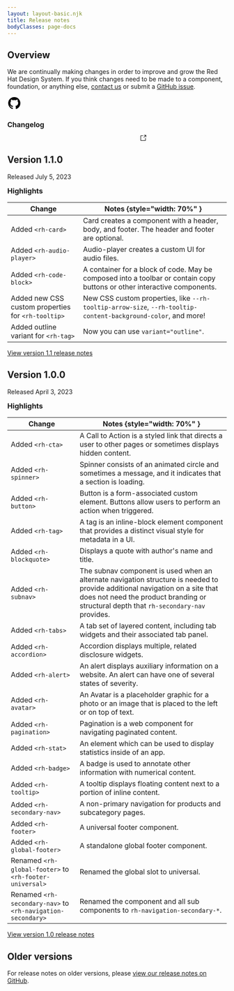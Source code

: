 ```yaml
---
layout: layout-basic.njk
title: Release notes
bodyClasses: page-docs
---
```


<style>
  .releases-links {
    margin-block-start: var(--rh-space-3xl) !important;
    display: flex;
    gap: 2rem;
  }

  rh-tile a {
    display: flex;
    flex-direction: column;
    min-width: 20rem;
    padding: var(--rh-space-lg);
    border: 1px solid var(--rh-color-border-subtle-on-light);
    border-radius: var(--rh-border-radius-default);
    text-decoration: none;
  }

  rh-tile a:hover {
    text-decoration: underline;
    background: var(--rh-color-surface-light);
  }

  rh-tile a::after {
    align-self: flex-end;
    content: url('data:image/svg+xml;utf8,<svg focusable="false" xmlns="http://www.w3.org/2000/svg" fill="currentColor" width="16" height="16" viewBox="0 0 16 16" aria-hidden="true"><path d="M13,14H3c-0.6,0-1-0.4-1-1V3c0-0.6,0.4-1,1-1h5v1H3v10h10V8h1v5C14,13.6,13.6,14,13,14z"></path><path d="M10 1L10 2 13.3 2 9 6.3 9.7 7 14 2.7 14 6 15 6 15 1z"></path></svg>');
  }

  rh-tile a[href*="github"]::before {
    content: url('data:image/svg+xml;utf8,<svg focusable="false" preserveAspectRatio="xMidYMid meet" xmlns="http://www.w3.org/2000/svg" fill="currentColor" width="32" height="32" viewBox="0 0 32 32" aria-hidden="true" class="MdxIcon-module--mdx-icon--4dec0"><path fill-rule="evenodd" d="M16,2a14,14,0,0,0-4.43,27.28c.7.13,1-.3,1-.67s0-1.21,0-2.38c-3.89.84-4.71-1.88-4.71-1.88A3.71,3.71,0,0,0,6.24,22.3c-1.27-.86.1-.85.1-.85A2.94,2.94,0,0,1,8.48,22.9a3,3,0,0,0,4.08,1.16,2.93,2.93,0,0,1,.88-1.87c-3.1-.36-6.37-1.56-6.37-6.92a5.4,5.4,0,0,1,1.44-3.76,5,5,0,0,1,.14-3.7s1.17-.38,3.85,1.43a13.3,13.3,0,0,1,7,0c2.67-1.81,3.84-1.43,3.84-1.43a5,5,0,0,1,.14,3.7,5.4,5.4,0,0,1,1.44,3.76c0,5.38-3.27,6.56-6.39,6.91a3.33,3.33,0,0,1,.95,2.59c0,1.87,0,3.38,0,3.84s.25.81,1,.67A14,14,0,0,0,16,2Z"></path></svg>');
  }

  rh-tile [slot="header"] {
    font-size: 1rem;
  }

  .release-version h3 {
    margin-top: var(--rh-space-lg);
  }

  body.page-docs .release-version copy-permalink.h3 {
    margin-block-start: var(--rh-space-xl);
  }

  .release-version table + p {
    margin-block-start: var(--rh-space-2xl);
  }
</style>

## Overview

We are continually making changes in order to improve and grow the Red Hat Design System. If you think changes need to be made to a component, foundation, or anything else, [contact us](mailto:digital-design-system@redhat.com) or submit a [GitHub issue](https://github.com/RedHat-UX/red-hat-design-system/issues).

<nav class="releases-links">
  <rh-tile id="changelog">
    <a href="https://github.com/RedHat-UX/red-hat-design-system/releases">
      <h2 slot="header">Changelog</h2>
    </a>
  </rh-tile>
</nav>

<section class="release-versions">
<section class="section release-version">

## Version 1.1.0
Released July 5, 2023

### Highlights

| Change                         | Notes {style="width: 70%" } |
| ------------------------------ | --------------------------------- |
| Added `<rh-card>`              | Card creates a component with a header, body, and footer. The header and footer are optional. |
| Added `<rh-audio-player>`      | Audio-player creates a custom UI for audio files. |
| Added `<rh-code-block>`        | A container for a block of code. May be composed into a toolbar or contain copy buttons or other interactive components. |
| Added new CSS custom properties for `<rh-tooltip>` | New CSS custom properties, like `--rh-tooltip-arrow-size`, `--rh-tooltip-content-background-color`, and more! |
| Added outline variant for `<rh-tag>` | Now you can use `variant="outline"`. |


<rh-cta><a href="https://github.com/RedHat-UX/red-hat-design-system/releases/tag/v1.1.0">View version 1.1 release notes</a></rh-cta>

</section>
<section class="section release-version">

## Version 1.0.0
Released April 3, 2023

### Highlights

| Change                         | Notes {style="width: 70%" } |
| ------------------------------ | --------------------------------- |
| Added `<rh-cta>`      | A Call to Action is a styled link that directs a user to other pages or sometimes displays hidden content. |
| Added `<rh-spinner>`      | Spinner consists of an animated circle and sometimes a message, and it indicates that a section is loading. |
| Added `<rh-button>`      | Button is a form-associated custom element. Buttons allow users to perform an action when triggered. |
| Added `<rh-tag>`      | A tag is an inline-block element component that provides a distinct visual style for metadata in a UI. |
| Added `<rh-blockquote>`      | Displays a quote with author's name and title. |
| Added `<rh-subnav>`      | The subnav component is used when an alternate navigation structure is needed to provide additional navigation on a site that does not need the product branding or structural depth that `rh-secondary-nav` provides. |
| Added `<rh-tabs>`      | A tab set of layered content, including tab widgets and their associated tab panel. |
| Added `<rh-accordion>`      | Accordion displays multiple, related disclosure widgets. |
| Added `<rh-alert>`      | An alert displays auxiliary information on a website. An alert can have one of several states of severity. |
| Added `<rh-avatar>`      | An Avatar is a placeholder graphic for a photo or an image that is placed to the left or on top of text. |
| Added `<rh-pagination>`      | Pagination is a web component for navigating paginated content. |
| Added `<rh-stat>`      | An element which can be used to display statistics inside of an app. |
| Added `<rh-badge>`      | A badge is used to annotate other information with numerical content. |
| Added `<rh-tooltip>`      | A tooltip displays floating content next to a portion of inline content. |
| Added `<rh-secondary-nav>` | A non-primary navigation for products and subcategory pages. |
| Added `<rh-footer>`      | A universal footer component. |
| Added `<rh-global-footer>` | A standalone global footer component. |
| Renamed `<rh-global-footer>` to `<rh-footer-universal>` | Renamed the global slot to universal. |
| Renamed `<rh-secondary-nav>` to `<rh-navigation-secondary>` | Renamed the component and all sub components to `rh-navigation-secondary-*`. |



<rh-cta><a href="https://github.com/RedHat-UX/red-hat-design-system/releases/tag/v1.0.0">View version 1.0 release notes</a></rh-cta>

</section>
</section>

<section class="section release-version">

## Older versions

For release notes on older versions, please [view our release notes on GitHub](https://github.com/RedHat-UX/red-hat-design-system/releases).

</section>
<!-- Cross links -->
